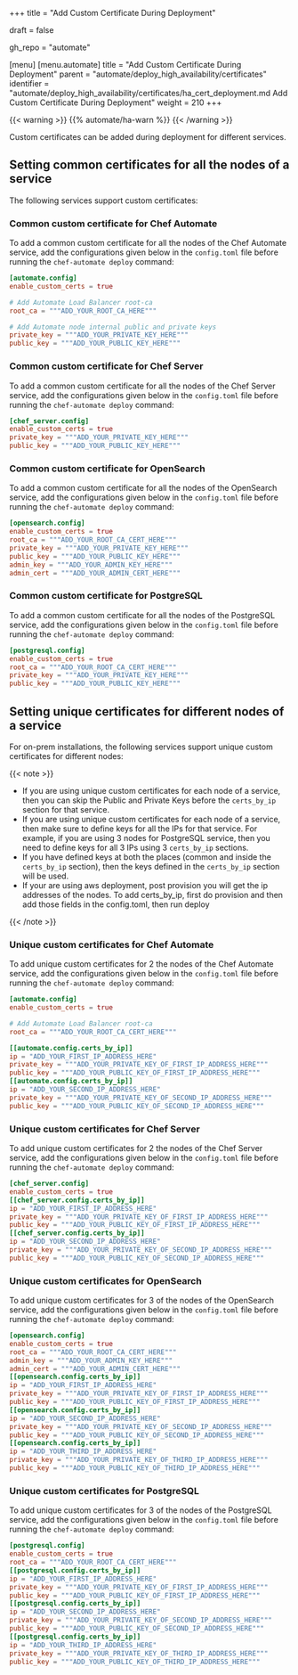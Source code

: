 +++
title = "Add Custom Certificate During Deployment"

draft = false

gh_repo = "automate"

[menu]
  [menu.automate]
    title = "Add Custom Certificate During Deployment"
    parent = "automate/deploy_high_availability/certificates"
    identifier = "automate/deploy_high_availability/certificates/ha_cert_deployment.md Add Custom Certificate During Deployment"
    weight = 210
+++

{{< warning >}}
{{% automate/ha-warn %}}
{{< /warning >}}

Custom certificates can be added during deployment for different services.

## Setting common certificates for all the nodes of a service

The following services support custom certificates:

### Common custom certificate for Chef Automate

To add a common custom certificate for all the nodes of the Chef Automate service, add the configurations given below in the `config.toml` file before running the `chef-automate deploy` command:

```toml
[automate.config]
enable_custom_certs = true

# Add Automate Load Balancer root-ca
root_ca = """ADD_YOUR_ROOT_CA_HERE"""

# Add Automate node internal public and private keys
private_key = """ADD_YOUR_PRIVATE_KEY_HERE"""
public_key = """ADD_YOUR_PUBLIC_KEY_HERE"""
```

### Common custom certificate for Chef Server

To add a common custom certificate for all the nodes of the Chef Server service, add the configurations given below in the `config.toml` file before running the `chef-automate deploy` command:

```toml
[chef_server.config]
enable_custom_certs = true
private_key = """ADD_YOUR_PRIVATE_KEY_HERE"""
public_key = """ADD_YOUR_PUBLIC_KEY_HERE"""
```

### Common custom certificate for OpenSearch

To add a common custom certificate for all the nodes of the OpenSearch service, add the configurations given below in the `config.toml` file before running the `chef-automate deploy` command:

```toml
[opensearch.config]
enable_custom_certs = true
root_ca = """ADD_YOUR_ROOT_CA_CERT_HERE"""
private_key = """ADD_YOUR_PRIVATE_KEY_HERE"""
public_key = """ADD_YOUR_PUBLIC_KEY_HERE"""
admin_key = """ADD_YOUR_ADMIN_KEY_HERE"""
admin_cert = """ADD_YOUR_ADMIN_CERT_HERE"""
```

### Common custom certificate for PostgreSQL

To add a common custom certificate for all the nodes of the PostgreSQL service, add the configurations given below in the `config.toml` file before running the `chef-automate deploy` command:

```toml
[postgresql.config]
enable_custom_certs = true
root_ca = """ADD_YOUR_ROOT_CA_CERT_HERE"""
private_key = """ADD_YOUR_PRIVATE_KEY_HERE"""
public_key = """ADD_YOUR_PUBLIC_KEY_HERE"""
```

## Setting unique certificates for different nodes of a service

For on-prem installations, the following services support unique custom certificates for different nodes:

{{< note >}}

- If you are using unique custom certificates for each node of a service, then you can skip the Public and Private Keys before the `certs_by_ip` section for that service.
- If you are using unique custom certificates for each node of a service, then make sure to define keys for all the IPs for that service. For example, if you are using 3 nodes for PostgreSQL service, then you need to define keys for all 3 IPs using 3 `certs_by_ip` sections.
- If you have defined keys at both the places (common and inside the `certs_by_ip` section), then the keys defined in the `certs_by_ip` section will be used.
- If your are using aws deployment, post provision you will get the ip addresses of the nodes. To add certs_by_ip, first do provision and then add those fields in the config.toml, then run deploy

{{< /note >}}

### Unique custom certificates for Chef Automate

To add unique custom certificates for 2 the nodes of the Chef Automate service, add the configurations given below in the `config.toml` file before running the `chef-automate deploy` command:

```toml
[automate.config]
enable_custom_certs = true

# Add Automate Load Balancer root-ca
root_ca = """ADD_YOUR_ROOT_CA_CERT_HERE"""

[[automate.config.certs_by_ip]]
ip = "ADD_YOUR_FIRST_IP_ADDRESS_HERE"
private_key = """ADD_YOUR_PRIVATE_KEY_OF_FIRST_IP_ADDRESS_HERE"""
public_key = """ADD_YOUR_PUBLIC_KEY_OF_FIRST_IP_ADDRESS_HERE"""
[[automate.config.certs_by_ip]]
ip = "ADD_YOUR_SECOND_IP_ADDRESS_HERE"
private_key = """ADD_YOUR_PRIVATE_KEY_OF_SECOND_IP_ADDRESS_HERE"""
public_key = """ADD_YOUR_PUBLIC_KEY_OF_SECOND_IP_ADDRESS_HERE"""
```

### Unique custom certificates for Chef Server

To add unique custom certificates for 2 the nodes of the Chef Server service, add the configurations given below in the `config.toml` file before running the `chef-automate deploy` command:

```toml
[chef_server.config]
enable_custom_certs = true
[[chef_server.config.certs_by_ip]]
ip = "ADD_YOUR_FIRST_IP_ADDRESS_HERE"
private_key = """ADD_YOUR_PRIVATE_KEY_OF_FIRST_IP_ADDRESS_HERE"""
public_key = """ADD_YOUR_PUBLIC_KEY_OF_FIRST_IP_ADDRESS_HERE"""
[[chef_server.config.certs_by_ip]]
ip = "ADD_YOUR_SECOND_IP_ADDRESS_HERE"
private_key = """ADD_YOUR_PRIVATE_KEY_OF_SECOND_IP_ADDRESS_HERE"""
public_key = """ADD_YOUR_PUBLIC_KEY_OF_SECOND_IP_ADDRESS_HERE"""
```

### Unique custom certificates for OpenSearch

To add unique custom certificates for 3 of the nodes of the OpenSearch service, add the configurations given below in the `config.toml` file before running the `chef-automate deploy` command:

```toml
[opensearch.config]
enable_custom_certs = true
root_ca = """ADD_YOUR_ROOT_CA_CERT_HERE"""
admin_key = """ADD_YOUR_ADMIN_KEY_HERE"""
admin_cert = """ADD_YOUR_ADMIN_CERT_HERE"""
[[opensearch.config.certs_by_ip]]
ip = "ADD_YOUR_FIRST_IP_ADDRESS_HERE"
private_key = """ADD_YOUR_PRIVATE_KEY_OF_FIRST_IP_ADDRESS_HERE"""
public_key = """ADD_YOUR_PUBLIC_KEY_OF_FIRST_IP_ADDRESS_HERE"""
[[opensearch.config.certs_by_ip]]
ip = "ADD_YOUR_SECOND_IP_ADDRESS_HERE"
private_key = """ADD_YOUR_PRIVATE_KEY_OF_SECOND_IP_ADDRESS_HERE"""
public_key = """ADD_YOUR_PUBLIC_KEY_OF_SECOND_IP_ADDRESS_HERE"""
[[opensearch.config.certs_by_ip]]
ip = "ADD_YOUR_THIRD_IP_ADDRESS_HERE"
private_key = """ADD_YOUR_PRIVATE_KEY_OF_THIRD_IP_ADDRESS_HERE"""
public_key = """ADD_YOUR_PUBLIC_KEY_OF_THIRD_IP_ADDRESS_HERE"""
```

### Unique custom certificates for PostgreSQL

To add unique custom certificates for 3 of the nodes of the PostgreSQL service, add the configurations given below in the `config.toml` file before running the `chef-automate deploy` command:

```toml
[postgresql.config]
enable_custom_certs = true
root_ca = """ADD_YOUR_ROOT_CA_CERT_HERE"""
[[postgresql.config.certs_by_ip]]
ip = "ADD_YOUR_FIRST_IP_ADDRESS_HERE"
private_key = """ADD_YOUR_PRIVATE_KEY_OF_FIRST_IP_ADDRESS_HERE"""
public_key = """ADD_YOUR_PUBLIC_KEY_OF_FIRST_IP_ADDRESS_HERE"""
[[postgresql.config.certs_by_ip]]
ip = "ADD_YOUR_SECOND_IP_ADDRESS_HERE"
private_key = """ADD_YOUR_PRIVATE_KEY_OF_SECOND_IP_ADDRESS_HERE"""
public_key = """ADD_YOUR_PUBLIC_KEY_OF_SECOND_IP_ADDRESS_HERE"""
[[postgresql.config.certs_by_ip]]
ip = "ADD_YOUR_THIRD_IP_ADDRESS_HERE"
private_key = """ADD_YOUR_PRIVATE_KEY_OF_THIRD_IP_ADDRESS_HERE"""
public_key = """ADD_YOUR_PUBLIC_KEY_OF_THIRD_IP_ADDRESS_HERE"""
```
